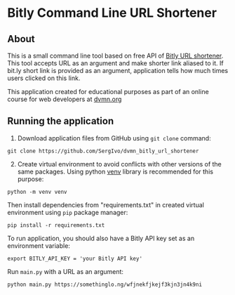 # Bitly Command Line URL Shortener

## About

This is a small command line tool based on free API of [Bitly URL shortener](https://bitly.com/). This tool accepts URL as an argument and make shorter link aliased to it. If bit.ly short link is provided as an argument, application tells how much times users clicked on this link.

This application created for educational purposes as part of an online course for web developers at [dvmn.org](https://dvmn.org/)

## Running the application

1. Download application files from GitHub using `git clone` command:
```
git clone https://github.com/SergIvo/dvmn_bitly_url_shortener
```
2. Create virtual environment to avoid conflicts with other versions of the same packages. Using python [venv](https://docs.python.org/3/library/venv.html) library is recommended for this purpose:
```
python -m venv venv
```
Then install dependencies from "requirements.txt" in created virtual environment using `pip` package manager:
```
pip install -r requirements.txt
```
To run application, you should also have a Bitly API key set as an environment variable:
```
export BITLY_API_KEY = 'your Bitly API key'
```
Run `main.py` with a URL as an argument:
```
python main.py https://somethinglo.ng/wfjnekfjkejf3kjn3jn4k9ni
```
